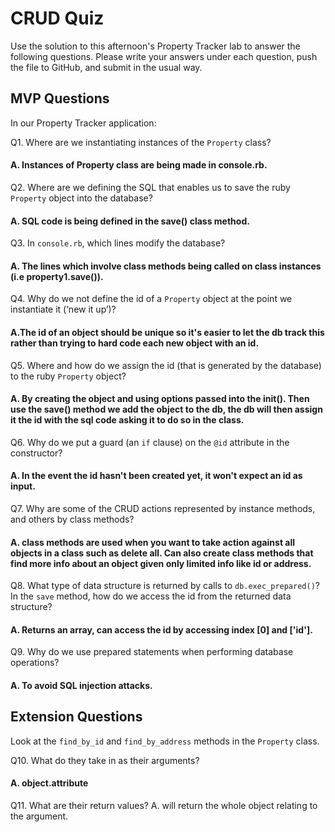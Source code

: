 # CRUD Quiz

Use the solution to this afternoon's Property Tracker lab to answer the following questions. Please write your answers under each question, push the file to GitHub, and submit in the usual way.

## MVP Questions

In our Property Tracker application:

Q1. Where are we instantiating instances of the `Property` class?

#### A. Instances of Property class are being made in console.rb.

Q2. Where are we defining the SQL that enables us to save the ruby `Property` object into the database?

 #### A. SQL code is being defined in the save() class method.

Q3. In `console.rb`, which lines modify the database?

 #### A. The lines which involve class methods being called on class instances (i.e property1.save()).

Q4. Why do we not define the id of a `Property` object at the point we instantiate it (‘new it up’)?

 #### A.The id of an object should be unique so it's easier to let the db track this rather than trying to hard code each new object with an id.

Q5. Where and how do we assign the id (that is generated by the database) to the ruby `Property` object?

#### A. By creating the object and using options passed into the init(). Then use the save() method we add the object to the db, the db will then assign it the id with the sql code asking it to do so in the class.

Q6. Why do we put a guard (an `if` clause) on the `@id` attribute in the constructor?

 #### A. In the event the id hasn't been created yet, it won't expect an id as input.

Q7. Why are some of the CRUD actions represented by instance methods, and others by class methods?

 #### A. class methods are used when you want to take action against all objects in a class such as delete all. Can also create class methods that find more info about an object given only limited info like id or address.

Q8. What type of data structure is returned by calls to `db.exec_prepared()`? In the `save` method, how do we access the id from the returned data structure?

 #### A. Returns an array, can access the id by accessing index [0] and ['id'].

Q9. Why do we use prepared statements when performing database operations?

#### A. To avoid SQL injection attacks.

## Extension Questions

Look at the `find_by_id` and `find_by_address` methods in the `Property` class.

Q10. What do they take in as their arguments?

 #### A. object.attribute

Q11. What are their return values?
A. will return the whole object relating to the argument.
